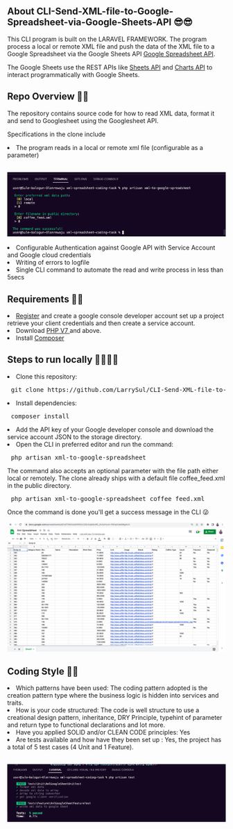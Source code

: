 ## About CLI-Send-XML-file-to-Google-Spreadsheet-via-Google-Sheets-API 😎😎


This CLI program is built on the LARAVEL FRAMEWORK. The program process a local or remote XML file and push the data of the XML file to a Google Spreadsheet via the Google Sheets API [Google Spreadsheet API](https://developers.google.com/sheets/).

The Google Sheets use the REST APIs like [Sheets API](https://developers.google.com/sheets/api) and [Charts API](https://developers.google.com/chart/interactive/docs/spreadsheets/) to interact programmatically with Google Sheets.

## Repo Overview 🥳🥳

The repository contains source code for how to read XML data, format it and send to Googlesheet using the Googlesheet API.

Specifications in the clone include

<li> The program reads in a local or remote xml file (configurable as a parameter)</li> </br>

![Screenshot of read write operation via the CLI](https://github.com/LarrySul/CLI-Send-XML-file-to-Google-Spreadsheet-via-Google-Sheets-API/blob/master/public/screenshots/terminal.png)


<li>Configurable Authentication against Google API with Service Account and Google cloud credentials </li>


<li> Writing of errors to logfile </li>


<li> Single CLI command to automate the read and write process in less than 5secs </li>

## Requirements 🔧🔧

<li> <a href="https://console.developers.google.com/">Register</a> and create a google console developer account set up a project retrieve your client credentials and then create a service account.</li>

<li> Download <a href="https://www.php.net/downloads.php"> PHP V7 </a> and above. </li>

<li> Install <a href="https://getcomposer.org/download/"> Composer </a> </li>

## Steps to run locally 🧑‍💻👩‍💻

<li> Clone this repository: </li>

<pre> git clone https://github.com/LarrySul/CLI-Send-XML-file-to-Google-Spreadsheet-via-Google-Sheets-API/ </pre>

<li> Install dependencies: </li>

<pre> composer install </pre>

<li> Add the API key of your Google developer console and download the service account JSON to the storage directory. </li>

<li> Open the CLI in preferred editor and run the command: </li>

<pre> php artisan xml-to-google-spreadsheet </pre>

The command also accepts an optional parameter with the file path either local or remotely. The clone already ships with a default file coffee_feed.xml in the public directory.

<pre> php artisan xml-to-google-spreadsheet coffee_feed.xml </pre>

Once the command is done you'll get a success message in the CLI 😜 </br>

![Screenshot of start sheet](https://github.com/LarrySul/CLI-Send-XML-file-to-Google-Spreadsheet-via-Google-Sheets-API/blob/master/public/screenshots/startsheet.png)


## Coding Style 🚀🚀

<li> Which patterns have been used: The coding pattern adopted is the creation pattern type where the business logic is hidden into services and traits.</li>

<li> How is your code structured: The code is well structure to use a creational design pattern, inheritance, DRY Principle, typehint of parameter and return type to functional declarations and lot more. </li>

<li> Have you applied SOLID and/or CLEAN CODE principles: Yes </li>

<li> Are tests available and how have they been set up : Yes, the project has a total of 5 test cases (4 Unit and 1 Feature). </li> </br>

![Screenshot of end sheet](https://github.com/LarrySul/CLI-Send-XML-file-to-Google-Spreadsheet-via-Google-Sheets-API/blob/master/public/screenshots/testcase.png)


